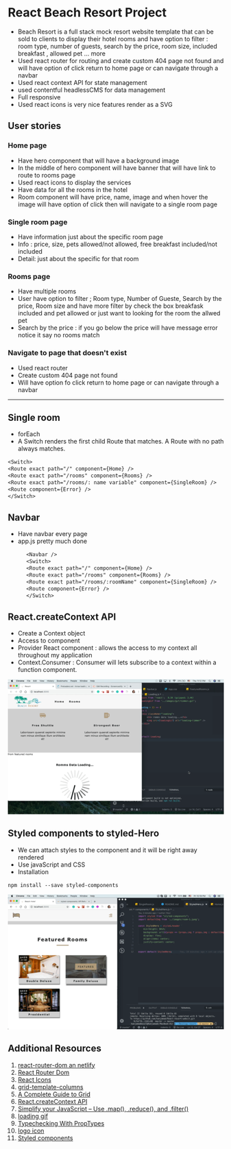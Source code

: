 # React Beach Resort Project
* Beach Resort is a full stack mock resort website template that can be sold to clients to display their hotel rooms and have option to filter : room type, number of guests, search by the price, room size, included breakfast , allowed pet … more 
* Used react router for routing and create custom 404 page not found and will have option of click return to home page or can navigate through a navbar
* Used react context API for state management 
* used contentful  headlessCMS for data management
* Full responsive
* Used react icons is very nice features render as a SVG 

## User stories

### Home page
* Have hero component that will have a background image
* In the middle of hero component will have banner that will have link to route to rooms page
* Used react icons to display the services
* Have data for all the rooms in the hotel
* Room component will have price, name, image and when hover the image will have option of click then will navigate to a single room page

### Single room page
* Have information just about the specific room page
* Info : price, size, pets allowed/not allowed, free breakfast included/not included
* Detail: just about the specific for that room

### Rooms page
* Have multiple rooms
* User have option to filter ; Room type, Number of Gueste, Search by the price, Room size and have more filter by check the box breakfask included and pet allowed or just want to looking for the room the allwed pet 
* Search by the price : if you go below the price will have message error notice it say no rooms match


### Navigate to page that doesn't exist
* Used react router
* Create custom 404 page not found 
* Will have option fo click return to home page or can navigate through a navbar

___


## Single room
* forEach
* A Switch renders the first child Route that matches. A Route with no path always matches.

```
<Switch>
<Route exact path="/" component={Home} />
<Route exact path="/rooms" component={Rooms} />
<Route exact path="/rooms/: name variable" component={SingleRoom} />
<Route component={Error} />
</Switch>

```

## Navbar
* Have navbar every page
* app.js pretty much done

```
      <Navbar />
      <Switch>
      <Route exact path="/" component={Home} />
      <Route exact path="/rooms" component={Rooms} />
      <Route exact path="/rooms/:roomName" component={SingleRoom} />
      <Route component={Error} />
      </Switch>

```

## React.createContext API
* Create a Context object
* Access to component
* Provider React component : allows the access to my context all throughout my application
* Context.Consumer : Consumer will lets subscribe to a context within a function component.

![loading](assets/loading.gif "loading")


## Styled components to styled-Hero
* We can attach styles to the component and it will be right away rendered
* Use javaScript and CSS
* Installation 

```
npm install --save styled-components

```

![styled-hero](assets/styled.gif "styled-hero")

## Additional Resources
1. <a href="https://www.slightedgecoder.com/2018/12/18/page-not-found-on-netlify-with-react-router/" target="_blank">react-router-dom an netlify</a>
2. <a href="https://reacttraining.com/react-router/web/guides/quick-start" target="_blank">React Router Dom </a>
3. <a href="https://react-icons.netlify.com/#/" target="_blank">React Icons</a>
4. <a href="https://developer.mozilla.org/en-US/docs/Web/CSS/grid-template-columns" target="_blank">grid-template-columns</a>
5. <a href="https://css-tricks.com/snippets/css/complete-guide-grid/" target="_blank">A Complete Guide to Grid</a>
6. <a href="https://reactjs.org/docs/context.html#reactcreatecontext" target="_blank">React.createContext API</a>
7. <a href="https://medium.com/poka-techblog/simplify-your-javascript-use-map-reduce-and-filter-bd02c593cc2d" target="_blank">Simplify your JavaScript – Use .map(), .reduce(), and .filter()</a>
8. <a href="https://icons8.com/preloaders/en/search/2/loading" target="_blank">loading gif</a>
9. <a href="https://reactjs.org/docs/typechecking-with-proptypes.html" target="_blank">Typechecking With PropTypes</a>
10. <a href="https://www.iconfinder.com/" target="_blank">logo icon</a>
11. <a href="https://www.styled-components.com/" target="_blank">Styled components</a>
